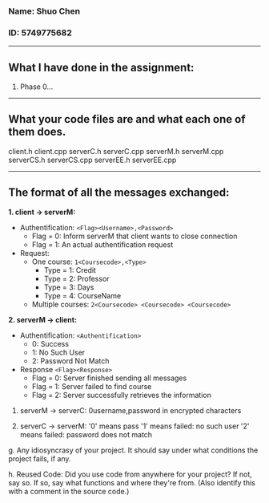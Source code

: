 
### Name: Shuo Chen
### ID: 5749775682
---
## **What I have done in the assignment:**
1. Phase 0...
   
---
## **What your code files are and what each one of them does.**

client.h
client.cpp
serverC.h
serverC.cpp
serverM.h
serverM.cpp
serverCS.h
serverCS.cpp
serverEE.h
serverEE.cpp

---
## **The format of all the messages exchanged:**
__1. client -> serverM:__
   - Authentification: `<Flag><Username>,<Password>`
      + Flag = 0: Inform serverM that client wants to close connection
      + Flag = 1: An actual authentification request
   - Request: 
      + One course: `1<Coursecode>,<Type>`
         * Type = 1: Credit
         * Type = 2: Professor
         * Type = 3: Days
         * Type = 4: CourseName
      + Multiple courses: `2<Coursecode> <Coursecode> <Coursecode>`


__2. serverM -> client:__
   - Authentification: `<Authentification>`
      + 0: Success
      + 1: No Such User
      + 2: Password Not Match
   - Response `<Flag><Response>`
      + Flag = 0: Server finished sending all messages
      + Flag = 1: Server failed to find course
      + Flag = 2: Server successfully retrieves the information
   
1. serverM -> serverC:
   0username,password in encrypted characters

2. serverC -> serverM:
   '0' means pass
   '1' means failed: no such user
   '2' means failed: password does not match

g. Any idiosyncrasy of your project. It should say under what conditions the project
fails, if any.

h. Reused Code: Did you use code from anywhere for your project? If not, say so. If so,
say what functions and where they're from. (Also identify this with a comment in the source code.)
